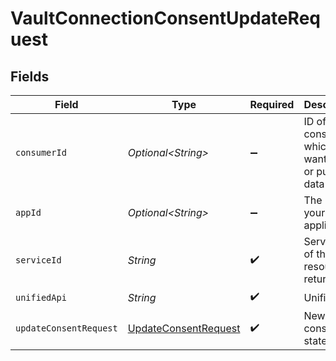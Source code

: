 # VaultConnectionConsentUpdateRequest


## Fields

| Field                                                                   | Type                                                                    | Required                                                                | Description                                                             | Example                                                                 |
| ----------------------------------------------------------------------- | ----------------------------------------------------------------------- | ----------------------------------------------------------------------- | ----------------------------------------------------------------------- | ----------------------------------------------------------------------- |
| `consumerId`                                                            | *Optional\<String>*                                                     | :heavy_minus_sign:                                                      | ID of the consumer which you want to get or push data from              | test-consumer                                                           |
| `appId`                                                                 | *Optional\<String>*                                                     | :heavy_minus_sign:                                                      | The ID of your Unify application                                        | dSBdXd2H6Mqwfg0atXHXYcysLJE9qyn1VwBtXHX                                 |
| `serviceId`                                                             | *String*                                                                | :heavy_check_mark:                                                      | Service ID of the resource to return                                    | pipedrive                                                               |
| `unifiedApi`                                                            | *String*                                                                | :heavy_check_mark:                                                      | Unified API                                                             | crm                                                                     |
| `updateConsentRequest`                                                  | [UpdateConsentRequest](../../models/components/UpdateConsentRequest.md) | :heavy_check_mark:                                                      | New consent state                                                       |                                                                         |